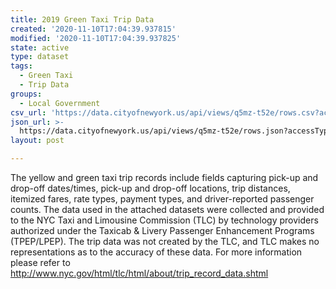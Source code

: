 ```yaml
---
title: 2019 Green Taxi Trip Data
created: '2020-11-10T17:04:39.937815'
modified: '2020-11-10T17:04:39.937825'
state: active
type: dataset
tags:
  - Green Taxi
  - Trip Data
groups:
  - Local Government
csv_url: 'https://data.cityofnewyork.us/api/views/q5mz-t52e/rows.csv?accessType=DOWNLOAD'
json_url: >-
  https://data.cityofnewyork.us/api/views/q5mz-t52e/rows.json?accessType=DOWNLOAD
layout: post

---
```

The yellow and green taxi trip records include fields capturing pick-up and drop-off dates/times, pick-up and drop-off locations, trip distances, itemized fares, rate types, payment types, and driver-reported passenger counts. The data used in the attached datasets were collected and provided to the NYC Taxi and Limousine Commission (TLC) by technology providers authorized under the Taxicab & Livery Passenger Enhancement Programs (TPEP/LPEP). The trip data was not created by the TLC, and TLC makes no representations as to the accuracy of these data.
For more information please refer to http://www.nyc.gov/html/tlc/html/about/trip_record_data.shtml

